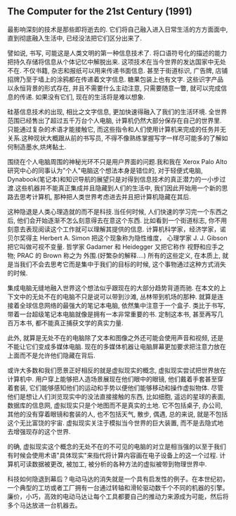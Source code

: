 ## The Computer for the 21st Century (1991)

最影响深刻的技术是那些即将逝去的. 它们将自己融入进入日常生活的方方面面中, 直到彻底融入生活中, 已经没法把它们区分出来了.

譬如说, 书写, 可能这是人类文明的第一种信息技术了. 将口语符号化的描述的能力把持久存储将信息从个体记忆中解脱出来. 这项技术在当今世界的发达国家中无处不在. 不仅书籍, 杂志和报纸可以用来传递书面信息. 甚至于街道标识, 广告牌, 店铺招牌乃至于墙上的涂鸦都在传递着文字信息. 糖果包装上也有文字. 这些识字产品以永恒背景的形式存在, 并且不需要什么主动注意, 只需要随意一瞥, 就可以完成信息的传递. 如果没有它们, 现在的生活将是难以想象.

硅基信息技术的出现, 相比之文字信息, 更加快速得融入了我们的生活环境. 全世界范围已经售出了超过五千万台个人电脑, 计算机仍然大部分保存在自己的世界里. 只能通过复杂的术语才能接触它, 而这些指令和人们使用计算机来完成的任务并无关系.这种现状大概跟从前的书写员, 不得不像熟练掌握写字一样尽可能多的了解如何制造墨水,烘烤黏土.

围绕在个人电脑周围的神秘光环不只是用户界面的问题.我和我在 Xerox Palo Alto 研究中心的同事认为"个人"电脑这个想法本身是错位的, 对于轻便式电脑, Dynabook(笔记本)和知识导航的展望只是对得到信息技术的真正潜力的一小步过渡.这些机器并不能真正集成并且隐藏到人们的生活中, 我们因此开始用一个新的思路去思考计算机, 那种把人类世界考虑进去并且把计算机隐藏在其后.

这种隐退是人类心理造就的而不是科技.当任何时候, 人们快速的学习完一个东西之后, 他们会开始逐渐不怎么刻意得去在意这个东西. 比如看到一个街道标志, 你不用刻意去表现阅读这个工作就可以理解其提供的信息. 计算机科学家，经济学家，诺贝尔奖得主 Herbert A. Simon 把这个现象称为隐性维度， 心理学家 J. J. Gibson 把它叫做可视不变量. 哲学家 Gadamer 和 Heidegger 又把它称作 视野和应手之物; PRAC 的 Brown 称之为 外围.(好繁杂的解释....) 所有的这些定义, 在本质上, 就是当我们不会去思考它而是集中于我们的目标的时候, 这个事物通过这种方式消失的时候. 

集成电脑无缝地融入世界这个想法似乎跟现在的大部分趋势背道而驰. 在本文的上下文中的无处不在的电脑不只是说可以带到沙滩, 丛林带到机场的那种. 就算是连接着全球信息网络的最强大的笔记本电脑, 依然集中注意于一个盒子. 类比于书写, 带着一台超级笔记本电脑就像是拥有一本非常重要的书. 定制这本书, 甚至再写几百万本书, 都不能真正捕获文学的真实力量.

此外, 就算是无处不在的电脑除了文本和图像之外还可能会使用声音和视频, 还是不能让它们变成多媒体电脑. 现在的多媒体机器让电脑屏幕更加要求把注意力放在上面而不是允许他们隐藏在背后.

或许大多数和我们愿景正好相反的就是虚拟现实的概念, 虚拟现实尝试把世界放在计算机中. 用户穿上能够把人造场景展现在他们眼中的眼镜, 他们戴着手套甚至穿着套装, 它们能够感知他们的运动和手势以便他们能够移动和操作虚拟物体. 尽管他们是想让人们浏览现实中的没法直接接触的东西, 比如细胞, 遥远的星球的表面, 数据库的信息网, 虚拟现实只是个地图而不是真实的土地. 它不包括桌子, 办公司, 其他的没有穿着眼镜和套装的人, 也不包括天气, 散步, 偶遇, 总的来说, 就是不包括这个无比富饶的宇宙. 虚拟现实关注于模拟当今世界的巨大装置, 而不是去隐式地去增强现存的这个世界.

的确, 虚拟现实这个概念的无处不在的不可见的电脑的对立是相当强的以至于我们有时候会使用术语"具体现实"来指代将计算内容画在电子设备上的这一个过程. 计算机可读数据被更改, 被加工, 被分析的各种方法的虚拟被带到物理世界中.

科技如何隐退到幕后？电动马达的消失就是一个具有启发性的例子。在本世纪初，一个典型的工坊或者工厂拥有一台通过转轴和滑轮驱动数千个不同的机器的引擎。廉价，小巧，高效的电动马达让每个工具都要自己的推动力来源成为可能，然后将多个马达放进一台机器去。
